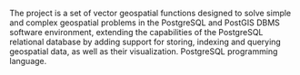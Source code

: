 The project is a set of vector geospatial functions designed to solve simple and complex geospatial problems in the PostgreSQL and PostGIS DBMS software environment, extending the capabilities of the PostgreSQL relational database by adding support for storing, indexing and querying geospatial data, as well as their visualization. PostgreSQL programming language.
